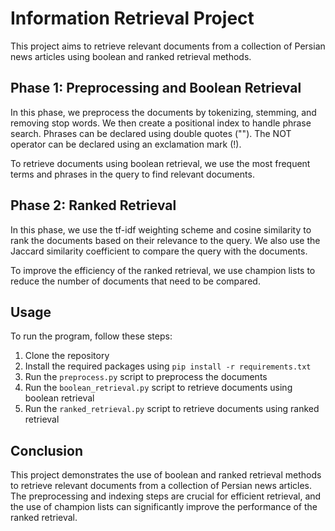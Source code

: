 # Information Retrieval Project

This project aims to retrieve relevant documents from a collection of Persian news articles using boolean and ranked retrieval methods.

## Phase 1: Preprocessing and Boolean Retrieval

In this phase, we preprocess the documents by tokenizing, stemming, and removing stop words. We then create a positional index to handle phrase search. Phrases can be declared using double quotes (""). The NOT operator can be declared using an exclamation mark (!).

To retrieve documents using boolean retrieval, we use the most frequent terms and phrases in the query to find relevant documents.

## Phase 2: Ranked Retrieval

In this phase, we use the tf-idf weighting scheme and cosine similarity to rank the documents based on their relevance to the query. We also use the Jaccard similarity coefficient to compare the query with the documents.

To improve the efficiency of the ranked retrieval, we use champion lists to reduce the number of documents that need to be compared.

## Usage

To run the program, follow these steps:

1. Clone the repository
2. Install the required packages using `pip install -r requirements.txt`
3. Run the `preprocess.py` script to preprocess the documents
4. Run the `boolean_retrieval.py` script to retrieve documents using boolean retrieval
5. Run the `ranked_retrieval.py` script to retrieve documents using ranked retrieval

## Conclusion

This project demonstrates the use of boolean and ranked retrieval methods to retrieve relevant documents from a collection of Persian news articles. The preprocessing and indexing steps are crucial for efficient retrieval, and the use of champion lists can significantly improve the performance of the ranked retrieval.

